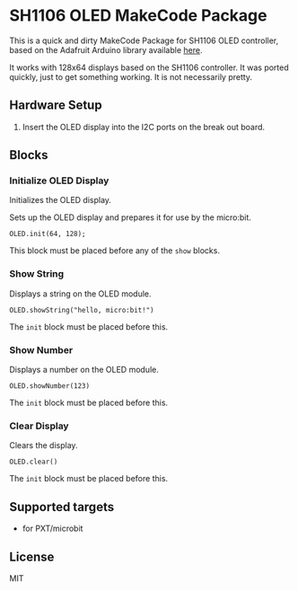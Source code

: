 # SH1106 OLED MakeCode Package

This is a quick and dirty MakeCode Package for SH1106 OLED controller, based on the Adafruit Arduino library available [here](https://github.com/adafruit/Adafruit_SSD1306).

It works with 128x64 displays based on the SH1106 controller. It was ported quickly, just to get something working. It is not necessarily pretty.

## Hardware Setup
1. Insert the OLED display into the I2C ports on the break out board.

## Blocks
### Initialize OLED Display
Initializes the OLED display.

Sets up the OLED display and prepares it for use by the micro:bit.

```sig
OLED.init(64, 128);
```

This block must be placed before any of the ``show`` blocks.


### Show String
Displays a string on the OLED module.

```sig
OLED.showString("hello, micro:bit!")
```

The ``init`` block must be placed before this.


### Show Number
Displays a number on the OLED module.

```sig
OLED.showNumber(123)
```

The ``init`` block must be placed before this.


### Clear Display
Clears the display.

```sig
OLED.clear()
```

The ``init`` block must be placed before this.

## Supported targets

* for PXT/microbit

## License

MIT